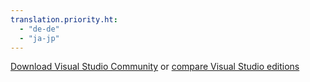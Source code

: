 ```yaml
---
translation.priority.ht: 
  - "de-de"
  - "ja-jp"
---
```

[Download Visual Studio Community](http://go.microsoft.com/fwlink/?LinkId=524433) or [compare Visual Studio editions](https://www.visualstudio.com/vs-2015-product-editions)